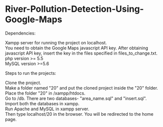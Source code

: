 # River-Pollution-Detection-Using-Google-Maps
Dependencies:

Xampp server for running the project on localhost.   
You need to obtain the Google Maps javascript API key. After obtaining javascript API key, insert the key in the files specified in files_to_change.txt.    
php version >= 5.5    
MySQL version >=5.6    


Steps to run the projects:

Clone the project.    
Make a folder named "20" and put the cloned project inside the "20" folder.    
Place the folder "20" in /xampp/htdocs.     
Go to /db. There are two databases- "area_name.sql" and "insert.sql". Import both the databases in xampp.    
Run Apache and MySQL in xampp server.         
Then type localhost/20 in the browser. You will be redirected to the home page.
